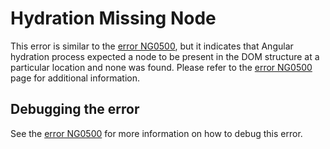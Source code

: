 # Hydration Missing Node

This error is similar to the [error NG0500](errors/NG0500), but it indicates that Angular hydration process expected a node to be present in the DOM structure at a particular location and none was found. Please refer to the [error NG0500](errors/NG0500) page for additional information.

## Debugging the error

See the [error NG0500](errors/NG0500) for more information on how to debug this error.
